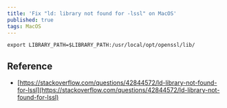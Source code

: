 ```yaml
---
title: 'Fix "ld: library not found for -lssl" on MacOS'
published: true
tags: MacOS
---
```


```shell
export LIBRARY_PATH=$LIBRARY_PATH:/usr/local/opt/openssl/lib/
```

## Reference

- [https://stackoverflow.com/questions/42844572/ld-library-not-found-for-lssl](https://stackoverflow.com/questions/42844572/ld-library-not-found-for-lssl)